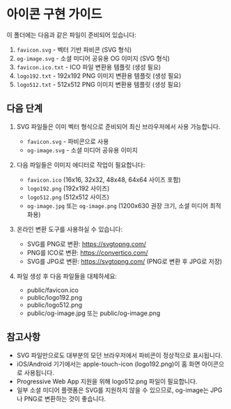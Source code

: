 # 아이콘 구현 가이드

이 폴더에는 다음과 같은 파일이 준비되어 있습니다:

1. `favicon.svg` - 벡터 기반 파비콘 (SVG 형식)
2. `og-image.svg` - 소셜 미디어 공유용 OG 이미지 (SVG 형식)
3. `favicon.ico.txt` - ICO 파일 변환용 템플릿 (생성 필요)
4. `logo192.txt` - 192x192 PNG 이미지 변환용 템플릿 (생성 필요)
5. `logo512.txt` - 512x512 PNG 이미지 변환용 템플릿 (생성 필요)

## 다음 단계

1. SVG 파일들은 이미 벡터 형식으로 준비되어 최신 브라우저에서 사용 가능합니다.
   - `favicon.svg` - 파비콘으로 사용
   - `og-image.svg` - 소셜 미디어 공유용 이미지

2. 다음 파일들은 이미지 에디터로 작업이 필요합니다:
   - `favicon.ico` (16x16, 32x32, 48x48, 64x64 사이즈 포함)
   - `logo192.png` (192x192 사이즈)
   - `logo512.png` (512x512 사이즈)
   - `og-image.jpg` 또는 `og-image.png` (1200x630 권장 크기, 소셜 미디어 최적화용)

3. 온라인 변환 도구를 사용하실 수 있습니다:
   - SVG를 PNG로 변환: https://svgtopng.com/
   - PNG를 ICO로 변환: https://convertico.com/
   - SVG를 JPG로 변환: https://svgtopng.com/ (PNG로 변환 후 JPG로 저장)

4. 파일 생성 후 다음 파일들을 대체하세요:
   - public/favicon.ico
   - public/logo192.png
   - public/logo512.png
   - public/og-image.jpg 또는 public/og-image.png

## 참고사항

- SVG 파일만으로도 대부분의 모던 브라우저에서 파비콘이 정상적으로 표시됩니다.
- iOS/Android 기기에서는 apple-touch-icon (logo192.png)이 홈 화면 아이콘으로 사용됩니다.
- Progressive Web App 지원을 위해 logo512.png 파일이 필요합니다.
- 일부 소셜 미디어 플랫폼은 SVG를 지원하지 않을 수 있으므로, og-image는 JPG나 PNG로 변환하는 것이 좋습니다. 